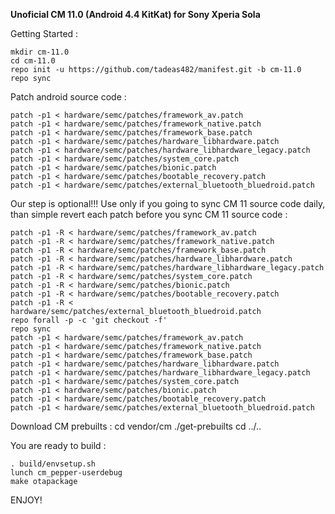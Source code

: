 **Unoficial CM 11.0 (Android 4.4 KitKat) for Sony Xperia Sola**

Getting Started :

    mkdir cm-11.0
    cd cm-11.0
    repo init -u https://github.com/tadeas482/manifest.git -b cm-11.0
    repo sync

Patch android source code :

    patch -p1 < hardware/semc/patches/framework_av.patch
    patch -p1 < hardware/semc/patches/framework_native.patch
    patch -p1 < hardware/semc/patches/framework_base.patch
    patch -p1 < hardware/semc/patches/hardware_libhardware.patch
    patch -p1 < hardware/semc/patches/hardware_libhardware_legacy.patch
    patch -p1 < hardware/semc/patches/system_core.patch
    patch -p1 < hardware/semc/patches/bionic.patch
    patch -p1 < hardware/semc/patches/bootable_recovery.patch
    patch -p1 < hardware/semc/patches/external_bluetooth_bluedroid.patch

Our step is optional!!! Use only if you going to sync CM 11 source code daily, than simple revert each patch before you sync CM 11 source code :

    patch -p1 -R < hardware/semc/patches/framework_av.patch
    patch -p1 -R < hardware/semc/patches/framework_native.patch
    patch -p1 -R < hardware/semc/patches/framework_base.patch
    patch -p1 -R < hardware/semc/patches/hardware_libhardware.patch
    patch -p1 -R < hardware/semc/patches/hardware_libhardware_legacy.patch
    patch -p1 -R < hardware/semc/patches/system_core.patch
    patch -p1 -R < hardware/semc/patches/bionic.patch
    patch -p1 -R < hardware/semc/patches/bootable_recovery.patch
    patch -p1 -R < hardware/semc/patches/external_bluetooth_bluedroid.patch
    repo forall -p -c 'git checkout -f'
    repo sync
    patch -p1 < hardware/semc/patches/framework_av.patch
    patch -p1 < hardware/semc/patches/framework_native.patch
    patch -p1 < hardware/semc/patches/framework_base.patch
    patch -p1 < hardware/semc/patches/hardware_libhardware.patch
    patch -p1 < hardware/semc/patches/hardware_libhardware_legacy.patch
    patch -p1 < hardware/semc/patches/system_core.patch
    patch -p1 < hardware/semc/patches/bionic.patch
    patch -p1 < hardware/semc/patches/bootable_recovery.patch
    patch -p1 < hardware/semc/patches/external_bluetooth_bluedroid.patch

Download CM prebuilts :
   cd vendor/cm
   ./get-prebuilts
   cd ../..

You are ready to build :

    . build/envsetup.sh
    lunch cm_pepper-userdebug
    make otapackage

ENJOY!
